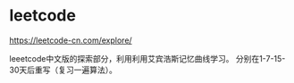 # leetcode
https://leetcode-cn.com/explore/

leeetcode中文版的探索部分，利用利用艾宾浩斯记忆曲线学习。
分别在1-7-15-30天后重写（复习一遍算法）。
